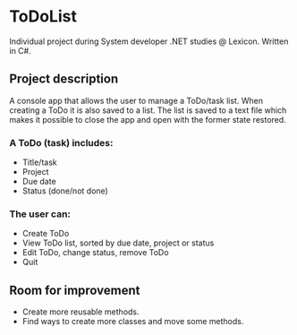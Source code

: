# ToDoList
Individual project during System developer .NET studies @ Lexicon. Written in C#.

## Project description
A console app that allows the user to manage a ToDo/task list.
When creating a ToDo it is also saved to a list.
The list is saved to a text file which makes it possible to close the app and open with the former state restored.

### A ToDo (task) includes:
- Title/task
- Project
- Due date
- Status (done/not done)
  
### The user can:
- Create ToDo
- View ToDo list, sorted by due date, project or status
- Edit ToDo, change status, remove ToDo
- Quit

## Room for improvement
- Create more reusable methods.
- Find ways to create more classes and move some methods.
